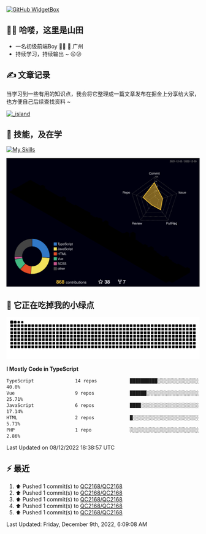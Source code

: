 [![GitHub WidgetBox](https://github-widgetbox.vercel.app/api/profile?username=qc2168&data=followers,repositories,stars,commits)](https://github.com/qc2168/github-widgetbox)

## 🙋‍♂️ 哈喽，这里是山田

- 一名初级前端Boy 👨‍💻 📍 广州
- 持续学习，持续输出 ~ 😜😜

## ✍️ 文章记录
当学习到一些有用的知识点，我会将它整理成一篇文章发布在掘金上分享给大家，也方便自己后续查找资料 ~

[![_island](https://lf3-cdn-tos.bytescm.com/obj/static/xitu_juejin_web/e08da34488b114bd4c665ba2fa520a31.svg)
](https://juejin.cn/user/2858385965322935/posts)

## 🚀 技能，及在学

[![My Skills](https://skillicons.dev/icons?i=vite,tailwind,vue,react,electron,webpack,nodejs,php,wasm,python)](https://github.com/qc2168)


![rainbow gif](https://raw.githubusercontent.com/QC2168/QC2168/main/profile-3d-contrib/profile-night-rainbow.svg)




## 🐍 它正在吃掉我的小绿点

![snake gif](https://raw.githubusercontent.com/QC2168/QC2168/77e198e28fb66a14643e4e58f5b713c0cc565cfd/github-contribution-grid-snake-dark.svg)

<!--START_SECTION:waka-->
**I Mostly Code in TypeScript** 

```text
TypeScript               14 repos            ██████████░░░░░░░░░░░░░░░   40.0% 
Vue                      9 repos             ██████░░░░░░░░░░░░░░░░░░░   25.71% 
JavaScript               6 repos             ████░░░░░░░░░░░░░░░░░░░░░   17.14% 
HTML                     2 repos             █░░░░░░░░░░░░░░░░░░░░░░░░   5.71% 
PHP                      1 repo              ░░░░░░░░░░░░░░░░░░░░░░░░░   2.86%

```



 Last Updated on 08/12/2022 18:38:57 UTC
<!--END_SECTION:waka-->


## ⚡ 最近
<!--RECENT_ACTIVITY:start-->
1. ⬆️ Pushed 1 commit(s) to [QC2168/QC2168](https://github.com/QC2168/QC2168)
2. ⬆️ Pushed 1 commit(s) to [QC2168/QC2168](https://github.com/QC2168/QC2168)
3. ⬆️ Pushed 1 commit(s) to [QC2168/QC2168](https://github.com/QC2168/QC2168)
4. ⬆️ Pushed 1 commit(s) to [QC2168/QC2168](https://github.com/QC2168/QC2168)
5. ⬆️ Pushed 1 commit(s) to [QC2168/QC2168](https://github.com/QC2168/QC2168)
<!--RECENT_ACTIVITY:end-->

<!--RECENT_ACTIVITY:last_update-->
Last Updated: Friday, December 9th, 2022, 6:09:08 AM
<!--RECENT_ACTIVITY:last_update_end-->